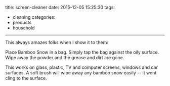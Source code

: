 title: screen-cleaner
date: 2015-12-05 15:25:30
tags:
  - cleaning
categories:
  - products
  - household
---
This always amazes folks when I show it to them:
<!-- more -->
Place Bamboo Snow in a bag.  Simply tap the bag against the oily surface.  Wipe away the powder and the grease and dirt are gone.

This works on glass, plastic, TV and computer screens, windows and car surfaces.  A soft brush will wipe away any bamboo snow easily -- it wont cling to the surface.
